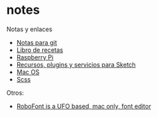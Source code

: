 # notes

Notas y enlaces

* [Notas para git](/git/index.md)
* [Libro de recetas](/cookbook/index.md)
* [Raspberry Pi](/raspberrypi/index.md)
* [Recursos, plugins y servicios para Sketch](/sketch/index.md)
* [Mac OS](/mac/index.md)
* [Scss](/scss/index.md)

Otros:

* [RoboFont is a UFO based, mac only, font editor](http://doc.robofont.com/)
